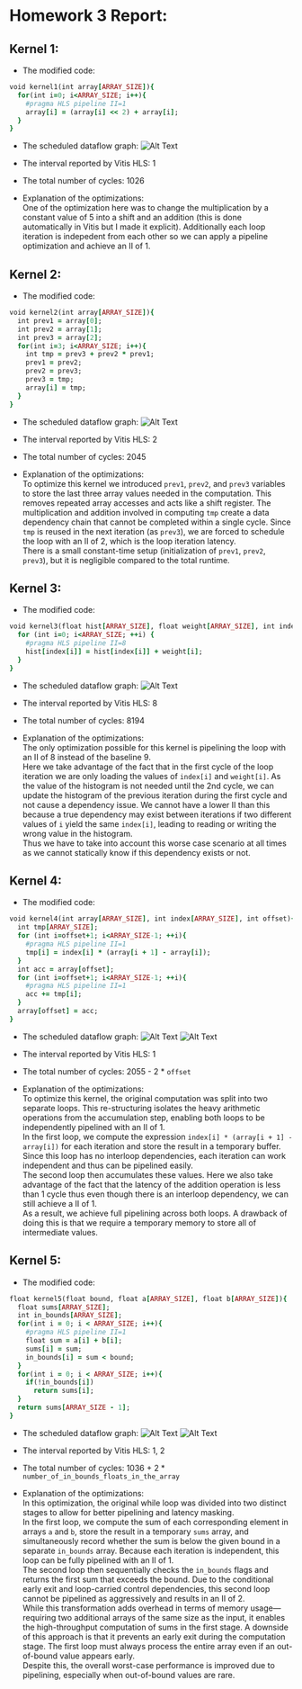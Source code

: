 # Homework 3 Report:
## Kernel 1:

- The modified code:
```ruby
void kernel1(int array[ARRAY_SIZE]){
  for(int i=0; i<ARRAY_SIZE; i++){
    #pragma HLS pipeline II=1
    array[i] = (array[i] << 2) + array[i];
  }
}
```

- The scheduled dataflow graph:
![Alt Text](kernel1.png)

- The interval reported by Vitis HLS: 1

- The total number of cycles: 1026

- Explanation of the optimizations: <br>
One of the optimization here was to change the multiplication by a constant value of 5 into a shift and an addition (this is done automatically in Vitis but I made it explicit). Additionally each loop iteration is indepedent from each other so we can apply a pipeline optimization and achieve an II of 1.

## Kernel 2:

- The modified code:
```ruby
void kernel2(int array[ARRAY_SIZE]){
  int prev1 = array[0];
  int prev2 = array[1];
  int prev3 = array[2];
  for(int i=3; i<ARRAY_SIZE; i++){
    int tmp = prev3 + prev2 * prev1;
    prev1 = prev2;
    prev2 = prev3;
    prev3 = tmp;
    array[i] = tmp;
  }
}
```

- The scheduled dataflow graph:
![Alt Text](kernel2.png)

- The interval reported by Vitis HLS: 2

- The total number of cycles: 2045

- Explanation of the optimizations: <br>
To optimize this kernel we introduced `prev1`, `prev2`, and `prev3` variables to store the last three array values needed in the computation. This removes repeated array accesses and acts like a shift register. The multiplication and addition involved in computing `tmp` create a data dependency chain that cannot be completed within a single cycle. Since `tmp` is reused in the next iteration (as `prev3`), we are forced to schedule the loop with an II of 2, which is the loop iteration latency. <br>
There is a small constant-time setup (initialization of `prev1`, `prev2`, `prev3`), but it is negligible compared to the total runtime.

## Kernel 3:

- The modified code:
```ruby
void kernel3(float hist[ARRAY_SIZE], float weight[ARRAY_SIZE], int index[ARRAY_SIZE]){
  for (int i=0; i<ARRAY_SIZE; ++i) {
    #pragma HLS pipeline II=8
    hist[index[i]] = hist[index[i]] + weight[i];
  }
}
```

- The scheduled dataflow graph:
![Alt Text](kernel3.png)

- The interval reported by Vitis HLS: 8

- The total number of cycles: 8194

- Explanation of the optimizations: <br>
The only optimization possible for this kernel is pipelining the loop with an II of 8 instead of the baseline 9. <br>
Here we take advantage of the fact that in the first cycle of the loop iteration we are only loading the values of `index[i]` and `weight[i]`. As the value of the histogram is not needed until the 2nd cycle, we can update the histogram of the previous iteration during the first cycle and not cause a dependency issue. We cannot have a lower II than this because a true dependency may exist between iterations if two different values of `i` yield the same `index[i]`, leading to reading or writing the wrong value in the histogram. <br>
Thus we have to take into account this worse case scenario at all times as we cannot statically know if this dependency exists or not.

## Kernel 4:

- The modified code:
```ruby
void kernel4(int array[ARRAY_SIZE], int index[ARRAY_SIZE], int offset){
  int tmp[ARRAY_SIZE];
  for (int i=offset+1; i<ARRAY_SIZE-1; ++i){
    #pragma HLS pipeline II=1
    tmp[i] = index[i] * (array[i + 1] - array[i]);
  }
  int acc = array[offset];
  for (int i=offset+1; i<ARRAY_SIZE-1; ++i){
    #pragma HLS pipeline II=1
    acc += tmp[i];
  }
  array[offset] = acc;
}
```

- The scheduled dataflow graph:
![Alt Text](kernel4_1.png)
![Alt Text](kernel4_2.png)

- The interval reported by Vitis HLS: 1

- The total number of cycles: 2055 - 2 * `offset`

- Explanation of the optimizations: <br>
To optimize this kernel, the original computation was split into two separate loops. This re-structuring isolates the heavy arithmetic operations from the accumulation step, enabling both loops to be independently pipelined with an II of 1. <br>
In the first loop, we compute the expression `index[i] * (array[i + 1] - array[i])` for each iteration and store the result in a temporary buffer. Since this loop has no interloop dependencies, each iteration can work independent and thus can be pipelined easily. <br>
The second loop then accumulates these values. Here we also take advantage of the fact that the latency of the addition operation is less than 1 cycle thus even though there is an interloop dependency, we can still achieve a II of 1. <br>
As a result, we achieve full pipelining across both loops. A drawback of doing this is that we require a temporary memory to store all of intermediate values.

## Kernel 5:

- The modified code:
```ruby
float kernel5(float bound, float a[ARRAY_SIZE], float b[ARRAY_SIZE]){
  float sums[ARRAY_SIZE];
  int in_bounds[ARRAY_SIZE];
  for(int i = 0; i < ARRAY_SIZE; i++){
    #pragma HLS pipeline II=1
    float sum = a[i] + b[i];
    sums[i] = sum;
    in_bounds[i] = sum < bound;
  }
  for(int i = 0; i < ARRAY_SIZE; i++){
    if(!in_bounds[i])
      return sums[i];
  }
  return sums[ARRAY_SIZE - 1];
}
```

- The scheduled dataflow graph:
![Alt Text](kernel5_1.png)
![Alt Text](kernel5_2.png)

- The interval reported by Vitis HLS: 1, 2

- The total number of cycles: 1036 + 2 * `number_of_in_bounds_floats_in_the_array`

- Explanation of the optimizations: <br>
In this optimization, the original while loop was divided into two distinct stages to allow for better pipelining and latency masking. <br>
In the first loop, we compute the sum of each corresponding element in arrays `a` and `b`, store the result in a temporary `sums` array, and simultaneously record whether the sum is below the given bound in a separate `in_bounds` array. Because each iteration is independent, this loop can be fully pipelined with an II of 1. <br> 
The second loop then sequentially checks the `in_bounds` flags and returns the first sum that exceeds the bound. Due to the conditional early exit and loop-carried control dependencies, this second loop cannot be pipelined as aggressively and results in an II of 2. <br>
While this transformation adds overhead in terms of memory usage—requiring two additional arrays of the same size as the input, it enables the high-throughput computation of sums in the first stage. A downside of this approach is that it prevents an early exit during the computation stage. The first loop must always process the entire array even if an out-of-bound value appears early.<br>
Despite this, the overall worst-case performance is improved due to pipelining, especially when out-of-bound values are rare.